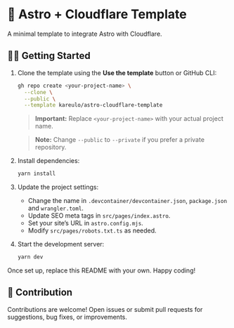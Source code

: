 # 🚀 Astro + Cloudflare Template

A minimal template to integrate Astro with Cloudflare.

## 👨‍🚀 Getting Started

1. Clone the template using the **Use the template** button or GitHub CLI:

   ```sh
   gh repo create <your-project-name> \
     --clone \
     --public \
     --template kareulo/astro-cloudflare-template
   ```

   > **Important:** Replace `<your-project-name>` with your actual project name.

   > **Note:** Change `--public` to `--private` if you prefer a private repository.

2. Install dependencies:

   ```sh
   yarn install
   ```

3. Update the project settings:

   - Change the name in `.devcontainer/devcontainer.json`, `package.json` and `wrangler.toml`.
   - Update SEO meta tags in `src/pages/index.astro`.
   - Set your site’s URL in `astro.config.mjs`.
   - Modify `src/pages/robots.txt.ts` as needed.

4. Start the development server:

   ```sh
   yarn dev
   ```

Once set up, replace this README with your own. Happy coding!

## 🤝 Contribution

Contributions are welcome! Open issues or submit pull requests for suggestions, bug fixes, or improvements.
